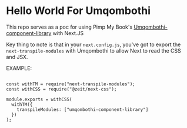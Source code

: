 # Hello World For Umqombothi

This repo serves as a poc for using Pimp My Book's [Umqombothi-component-library](https://github.com/pimp-my-book/umqombothi-component-library) with Next.JS

Key thing to note is that in your `next.config.js`, you've got to export the `next-transpile-modules` with Umqombothi to allow Next to read the CSS and JSX.

EXAMPLE:

```

const withTM = require("next-transpile-modules");
const withCSS = require("@zeit/next-css");

module.exports = withCSS(
  withTM({
    transpileModules: ["umqombothi-component-library"]
  })
);

```
